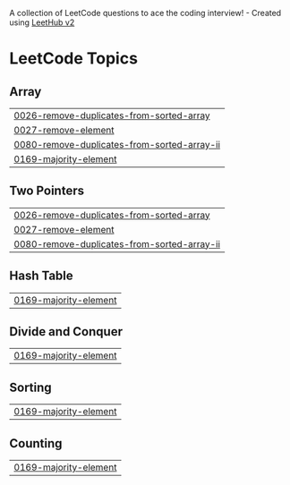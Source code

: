 A collection of LeetCode questions to ace the coding interview! - Created using [LeetHub v2](https://github.com/arunbhardwaj/LeetHub-2.0)
<!---LeetCode Topics Start-->
# LeetCode Topics
## Array
|  |
| ------- |
| [0026-remove-duplicates-from-sorted-array](https://github.com/meengi07/problem-solving/tree/master/0026-remove-duplicates-from-sorted-array) |
| [0027-remove-element](https://github.com/meengi07/problem-solving/tree/master/0027-remove-element) |
| [0080-remove-duplicates-from-sorted-array-ii](https://github.com/meengi07/problem-solving/tree/master/0080-remove-duplicates-from-sorted-array-ii) |
| [0169-majority-element](https://github.com/meengi07/problem-solving/tree/master/0169-majority-element) |
## Two Pointers
|  |
| ------- |
| [0026-remove-duplicates-from-sorted-array](https://github.com/meengi07/problem-solving/tree/master/0026-remove-duplicates-from-sorted-array) |
| [0027-remove-element](https://github.com/meengi07/problem-solving/tree/master/0027-remove-element) |
| [0080-remove-duplicates-from-sorted-array-ii](https://github.com/meengi07/problem-solving/tree/master/0080-remove-duplicates-from-sorted-array-ii) |
## Hash Table
|  |
| ------- |
| [0169-majority-element](https://github.com/meengi07/problem-solving/tree/master/0169-majority-element) |
## Divide and Conquer
|  |
| ------- |
| [0169-majority-element](https://github.com/meengi07/problem-solving/tree/master/0169-majority-element) |
## Sorting
|  |
| ------- |
| [0169-majority-element](https://github.com/meengi07/problem-solving/tree/master/0169-majority-element) |
## Counting
|  |
| ------- |
| [0169-majority-element](https://github.com/meengi07/problem-solving/tree/master/0169-majority-element) |
<!---LeetCode Topics End-->